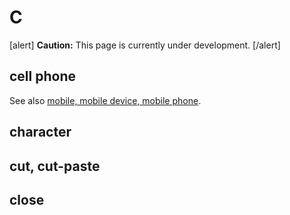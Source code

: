 # C

[alert] **Caution:** This page is currently under development. [/alert]

## cell phone

See also [mobile, mobile device, mobile phone](m.md).
## character
## cut, cut-paste
## close

